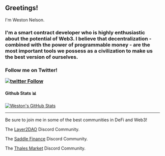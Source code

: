 <h2> Greetings!  



</h2>

I'm Weston Nelson.

<h3> I'm a smart contract developer who is highly enthusiastic about the potential of Web3. I believe that decentralization - combined with the power of programmable money - are the most important tools we possess as a civilization to make us the best version of ourselves.

<h3> 

Follow me on Twitter!

[![twitter Follow](https://img.shields.io/twitter/follow/westonnelson.svg?label=westonnelson&style=social)](https://twitter.com/westonnelson)


#### Github Stats 📊

[![Weston's GitHub Stats](https://github-readme-stats.vercel.app/api?username=westonnelson)](https://github.com/anuraghazra/github-readme-stats)

____________

Be sure to join me in some of the best communities in DeFi and Web3! 

The [Layer2DAO](https://discord.com/invite/PTKzgswQRX) Discord Community.

The [Saddle Finance](https://discord.gg/xR5ScEJb7y) Discord Community.

The [Thales Market](https://discord.gg/BbVbNNgHyV) Discord Community.
